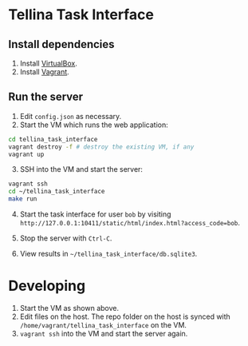 # Tellina Task Interface

## Install dependencies

1. Install [VirtualBox](https://www.virtualbox.org/wiki/Downloads).
2. Install [Vagrant](https://www.vagrantup.com/downloads.html).

## Run the server

1. Edit `config.json` as necessary.
2. Start the VM which runs the web application:

  ```bash
  cd tellina_task_interface
  vagrant destroy -f # destroy the existing VM, if any
  vagrant up
  ```

3. SSH into the VM and start the server:

  ```bash
  vagrant ssh
  cd ~/tellina_task_interface
  make run
  ```

4. Start the task interface for user `bob` by visiting `http://127.0.0.1:10411/static/html/index.html?access_code=bob`.

5. Stop the server with `Ctrl-C`.

6. View results in `~/tellina_task_interface/db.sqlite3`.

# Developing

1. Start the VM as shown above.
2. Edit files on the host. The repo folder on the host is synced with `/home/vagrant/tellina_task_interface` on the VM.
3. `vagrant ssh` into the VM and start the server again.
